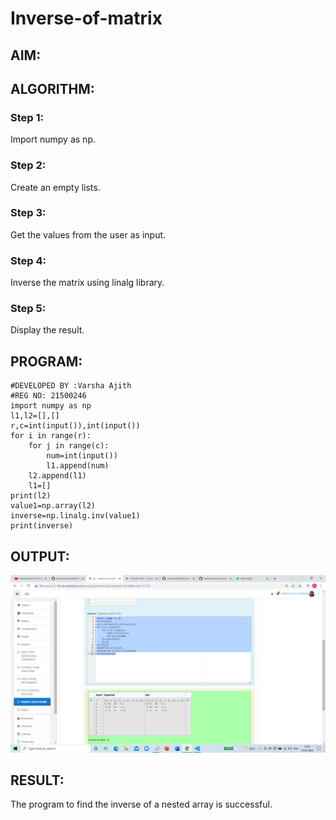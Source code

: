 # Inverse-of-matrix

## AIM:

## ALGORITHM:
### Step 1:
Import numpy as np.
### Step 2:
Create an empty lists.
### Step 3:
Get the values from the user as input.
### Step 4:
Inverse the matrix using linalg library.
### Step 5:
Display the result.




## PROGRAM:
```
#DEVELOPED BY :Varsha Ajith
#REG NO: 21500246
import numpy as np
l1,l2=[],[]
r,c=int(input()),int(input())
for i in range(r):
    for j in range(c):
        num=int(input())
        l1.append(num)
    l2.append(l1)
    l1=[]
print(l2)
value1=np.array(l2)
inverse=np.linalg.inv(value1)
print(inverse)
```
## OUTPUT:
![OUTPUT](./i.png)
## RESULT:
The program to find the inverse of a nested array is successful.

